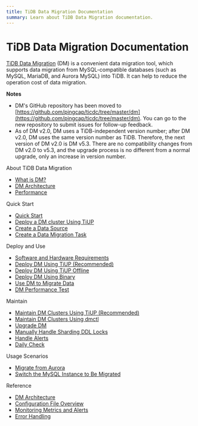 ```yaml
---
title: TiDB Data Migration Documentation
summary: Learn about TiDB Data Migration documentation.
---
```


# TiDB Data Migration Documentation

[TiDB Data Migration](https://github.com/pingcap/ticdc/tree/master/dm) (DM) is a convenient data migration tool, which supports data migration from MySQL-compatible databases (such as MySQL, MariaDB, and Aurora MySQL) into TiDB. It can help to reduce the operation cost of data migration.

**Notes**

- DM's GitHub repository has been moved to [https://github.com/pingcap/ticdc/tree/master/dm](https://github.com/pingcap/ticdc/tree/master/dm). You can go to the new repository to submit issues for follow-up feedback.
- As of DM v2.0, DM uses a TiDB-independent version number; after DM v2.0, DM uses the same version number as TiDB. Therefore, the next version of DM v2.0 is DM v5.3. There are no compatibility changes from DM v2.0 to v5.3, and the upgrade process is no different from a normal upgrade, only an increase in version number.

<NavColumns>
<NavColumn>
<ColumnTitle>About TiDB Data Migration</ColumnTitle>

- [What is DM?](overview.md)
- [DM Architecture](dm-arch.md)
- [Performance](benchmark-v2.0-ga.md)

</NavColumn>

<NavColumn>
<ColumnTitle>Quick Start</ColumnTitle>

- [Quick Start](quick-start-with-dm.md)
- [Deploy a DM cluster Using TiUP](deploy-a-dm-cluster-using-tiup.md)
- [Create a Data Source](quick-start-create-source.md)
- [Create a Data Migration Task](quick-create-migration-task.md)

</NavColumn>

<NavColumn>
<ColumnTitle>Deploy and Use</ColumnTitle>

- [Software and Hardware Requirements](hardware-and-software-requirements.md)
- [Deploy DM Using TiUP (Recommended)](deploy-a-dm-cluster-using-tiup.md)
- [Deploy DM Using TiUP Offline](deploy-a-dm-cluster-using-tiup-offline.md)
- [Deploy DM Using Binary](deploy-a-dm-cluster-using-binary.md)
- [Use DM to Migrate Data](migrate-data-using-dm.md)
- [DM Performance Test](performance-test.md)

</NavColumn>

<NavColumn>
<ColumnTitle>Maintain</ColumnTitle>

- [Maintain DM Clusters Using TiUP (Recommended)](maintain-dm-using-tiup.md)
- [Maintain DM Clusters Using dmctl](dmctl-introduction.md)
- [Upgrade DM](manually-upgrade-dm-1.0-to-2.0.md)
- [Manually Handle Sharding DDL Locks](manually-handling-sharding-ddl-locks.md)
- [Handle Alerts](handle-alerts.md)
- [Daily Check](daily-check.md)

</NavColumn>

<NavColumn>
<ColumnTitle>Usage Scenarios</ColumnTitle>

- [Migrate from Aurora](migrate-from-mysql-aurora.md)
- [Switch the MySQL Instance to Be Migrated](usage-scenario-master-slave-switch.md)

</NavColumn>

<NavColumn>
<ColumnTitle>Reference</ColumnTitle>

- [DM Architecture](dm-arch.md)
- [Configuration File Overview](config-overview.md)
- [Monitoring Metrics and Alerts](monitor-a-dm-cluster.md)
- [Error Handling](error-handling.md)

</NavColumn>

</NavColumns>
